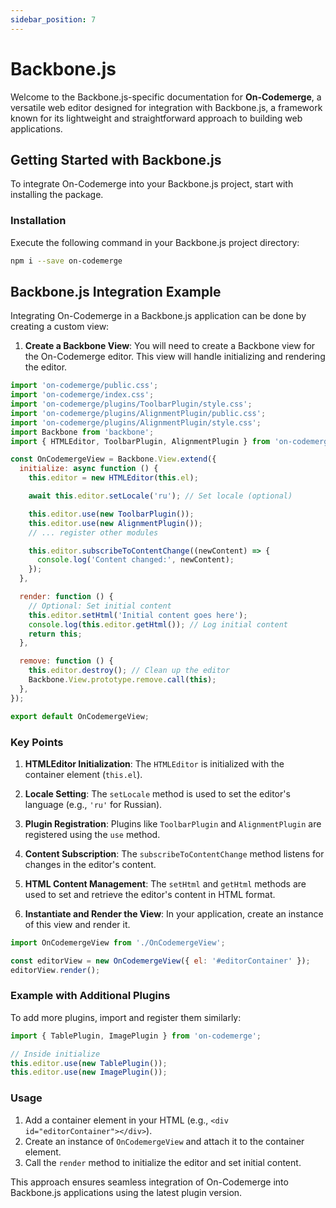 ```yaml
---
sidebar_position: 7
---
```


# Backbone.js

Welcome to the Backbone.js-specific documentation for **On-Codemerge**, a versatile web editor designed for integration with Backbone.js, a framework known for its lightweight and straightforward approach to building web applications.

## Getting Started with Backbone.js

To integrate On-Codemerge into your Backbone.js project, start with installing the package.

### Installation

Execute the following command in your Backbone.js project directory:

```bash
npm i --save on-codemerge
```

## Backbone.js Integration Example

Integrating On-Codemerge in a Backbone.js application can be done by creating a custom view:

1. **Create a Backbone View**: You will need to create a Backbone view for the On-Codemerge editor. This view will handle initializing and rendering the editor.

```javascript title="OnCodemergeView.js"
import 'on-codemerge/public.css';
import 'on-codemerge/index.css';
import 'on-codemerge/plugins/ToolbarPlugin/style.css';
import 'on-codemerge/plugins/AlignmentPlugin/public.css';
import 'on-codemerge/plugins/AlignmentPlugin/style.css';
import Backbone from 'backbone';
import { HTMLEditor, ToolbarPlugin, AlignmentPlugin } from 'on-codemerge';

const OnCodemergeView = Backbone.View.extend({
  initialize: async function () {
    this.editor = new HTMLEditor(this.el);

    await this.editor.setLocale('ru'); // Set locale (optional)

    this.editor.use(new ToolbarPlugin());
    this.editor.use(new AlignmentPlugin());
    // ... register other modules

    this.editor.subscribeToContentChange((newContent) => {
      console.log('Content changed:', newContent);
    });
  },

  render: function () {
    // Optional: Set initial content
    this.editor.setHtml('Initial content goes here');
    console.log(this.editor.getHtml()); // Log initial content
    return this;
  },

  remove: function () {
    this.editor.destroy(); // Clean up the editor
    Backbone.View.prototype.remove.call(this);
  },
});

export default OnCodemergeView;
```

### Key Points

1. **HTMLEditor Initialization**: The `HTMLEditor` is initialized with the container element (`this.el`).
2. **Locale Setting**: The `setLocale` method is used to set the editor's language (e.g., `'ru'` for Russian).
3. **Plugin Registration**: Plugins like `ToolbarPlugin` and `AlignmentPlugin` are registered using the `use` method.
4. **Content Subscription**: The `subscribeToContentChange` method listens for changes in the editor's content.
5. **HTML Content Management**: The `setHtml` and `getHtml` methods are used to set and retrieve the editor's content in HTML format.

2. **Instantiate and Render the View**: In your application, create an instance of this view and render it.

```javascript title="app.js"
import OnCodemergeView from './OnCodemergeView';

const editorView = new OnCodemergeView({ el: '#editorContainer' });
editorView.render();
```

### Example with Additional Plugins

To add more plugins, import and register them similarly:

```javascript
import { TablePlugin, ImagePlugin } from 'on-codemerge';

// Inside initialize
this.editor.use(new TablePlugin());
this.editor.use(new ImagePlugin());
```

### Usage

1. Add a container element in your HTML (e.g., `<div id="editorContainer"></div>`).
2. Create an instance of `OnCodemergeView` and attach it to the container element.
3. Call the `render` method to initialize the editor and set initial content.

This approach ensures seamless integration of On-Codemerge into Backbone.js applications using the latest plugin version.

